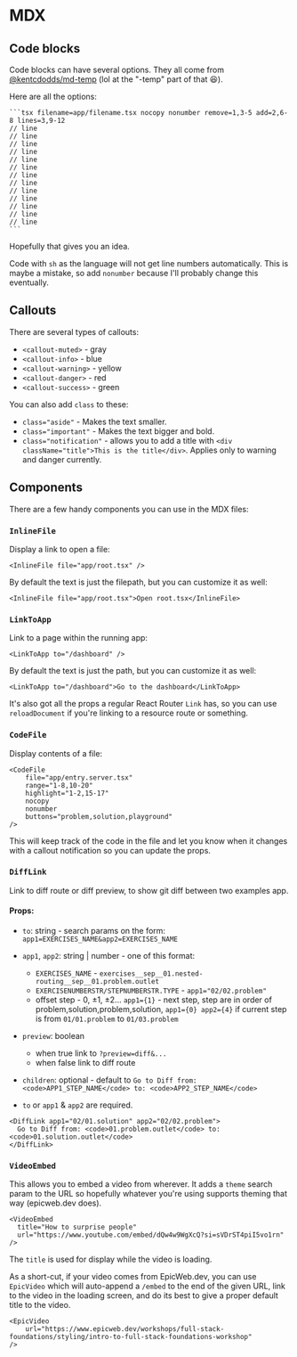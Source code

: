 # MDX

## Code blocks

Code blocks can have several options. They all come from
[@kentcdodds/md-temp](https://npm.im/@kentcdodds/md-temp) (lol at the "-temp"
part of that 😆).

Here are all the options:

````
```tsx filename=app/filename.tsx nocopy nonumber remove=1,3-5 add=2,6-8 lines=3,9-12
// line
// line
// line
// line
// line
// line
// line
// line
// line
// line
// line
// line
// line
```
````

Hopefully that gives you an idea.

Code with `sh` as the language will not get line numbers automatically. This is
maybe a mistake, so add `nonumber` because I'll probably change this eventually.

## Callouts

There are several types of callouts:

- `<callout-muted>` - gray
- `<callout-info>` - blue
- `<callout-warning>` - yellow
- `<callout-danger>` - red
- `<callout-success>` - green

You can also add `class` to these:

- `class="aside"` - Makes the text smaller.
- `class="important"` - Makes the text bigger and bold.
- `class="notification"` - allows you to add a title with
  `<div className="title">This is the title</div>`. Applies only to warning and
  danger currently.

## Components

There are a few handy components you can use in the MDX files:

### `InlineFile`

Display a link to open a file:

```mdx
<InlineFile file="app/root.tsx" />
```

By default the text is just the filepath, but you can customize it as well:

```mdx
<InlineFile file="app/root.tsx">Open root.tsx</InlineFile>
```

### `LinkToApp`

Link to a page within the running app:

```mdx
<LinkToApp to="/dashboard" />
```

By default the text is just the path, but you can customize it as well:

```mdx
<LinkToApp to="/dashboard">Go to the dashboard</LinkToApp>
```

It's also got all the props a regular React Router `Link` has, so you can use
`reloadDocument` if you're linking to a resource route or something.

### `CodeFile`

Display contents of a file:

```mdx
<CodeFile
	file="app/entry.server.tsx"
	range="1-8,10-20"
	highlight="1-2,15-17"
	nocopy
	nonumber
	buttons="problem,solution,playground"
/>
```

This will keep track of the code in the file and let you know when it changes
with a callout notification so you can update the props.

### `DiffLink`

Link to diff route or diff preview, to show git diff between two examples app.

#### Props:

- `to`: string - search params on the form:
  `app1=EXERCISES_NAME&app2=EXERCISES_NAME`

- `app1`, `app2`: string | number - one of this format:

  - `EXERCISES_NAME` -
    `exercises__sep__01.nested-routing__sep__01.problem.outlet`
  - `EXERCISENUMBERSTR/STEPNUMBERSTR.TYPE` - `app1="02/02.problem"`
  - offset step - 0, ±1, ±2... `app1={1}` - next step, step are in order of
    problem,solution,problem,solution, `app1={0} app2={4}` if current step is
    from `01/01.problem` to `01/03.problem`

- `preview`: boolean

  - when true link to `?preview=diff&...`
  - when false link to diff route

- `children`: optional - default to
  `Go to Diff from: <code>APP1_STEP_NAME</code> to: <code>APP2_STEP_NAME</code>`

- `to` or `app1` & `app2` are required.

```
<DiffLink app1="02/01.solution" app2="02/02.problem">
  Go to Diff from: <code>01.problem.outlet</code> to: <code>01.solution.outlet</code>
</DiffLink>
```

### `VideoEmbed`

This allows you to embed a video from wherever. It adds a `theme` search param
to the URL so hopefully whatever you're using supports theming that way
(epicweb.dev does).

```tsx
<VideoEmbed
  title="How to surprise people"
  url="https://www.youtube.com/embed/dQw4w9WgXcQ?si=sVDrST4piI5vo1rn"
/>
```

The `title` is used for display while the video is loading.

As a short-cut, if your video comes from EpicWeb.dev, you can use `EpicVideo`
which will auto-append a `/embed` to the end of the given URL, link to the video
in the loading screen, and do its best to give a proper default title to the
video.

```tsx
<EpicVideo
	url="https://www.epicweb.dev/workshops/full-stack-foundations/styling/intro-to-full-stack-foundations-workshop"
/>
```
